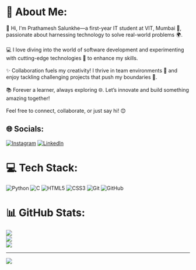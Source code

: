 # 💫 About Me:
👋 Hi, I'm Prathamesh Salunkhe—a first-year IT student at VIT, Mumbai 🏫, passionate about harnessing technology to solve real-world problems 🌍.  <br><br>💻 I love diving into the world of software development and experimenting with cutting-edge technologies 🔧 to enhance my skills.  <br><br>✨ Collaboration fuels my creativity! I thrive in team environments 🤝 and enjoy tackling challenging projects that push my boundaries 🚀.  <br><br>📚 Forever a learner, always exploring 🌐. Let’s innovate and build something amazing together!  <br><br>Feel free to connect, collaborate, or just say hi! 😊


## 🌐 Socials:
[![Instagram](https://img.shields.io/badge/Instagram-%23E4405F.svg?logo=Instagram&logoColor=white)](https://instagram.com/prathamesh04._) [![LinkedIn](https://img.shields.io/badge/LinkedIn-%230077B5.svg?logo=linkedin&logoColor=white)](https://linkedin.com/in/www.linkedin.com/in/prathamesh-salunkhe-85b95932a) 

# 💻 Tech Stack:
![Python](https://img.shields.io/badge/python-3670A0?style=for-the-badge&logo=python&logoColor=ffdd54) ![C](https://img.shields.io/badge/c-%2300599C.svg?style=for-the-badge&logo=c&logoColor=white) ![HTML5](https://img.shields.io/badge/html5-%23E34F26.svg?style=for-the-badge&logo=html5&logoColor=white) ![CSS3](https://img.shields.io/badge/css3-%231572B6.svg?style=for-the-badge&logo=css3&logoColor=white) ![Git](https://img.shields.io/badge/git-%23F05033.svg?style=for-the-badge&logo=git&logoColor=white) ![GitHub](https://img.shields.io/badge/github-%23121011.svg?style=for-the-badge&logo=github&logoColor=white)
# 📊 GitHub Stats:
![](https://github-readme-stats.vercel.app/api?username=Pratham0406&theme=dark&hide_border=false&include_all_commits=true&count_private=true)<br/>
![](https://github-readme-streak-stats.herokuapp.com/?user=Pratham0406&theme=dark&hide_border=false)<br/>
![](https://github-readme-stats.vercel.app/api/top-langs/?username=Pratham0406&theme=dark&hide_border=false&include_all_commits=true&count_private=true&layout=compact)

---
[![](https://visitcount.itsvg.in/api?id=Pratham0406&icon=0&color=0)](https://visitcount.itsvg.in)

<!-- Proudly created with GPRM ( https://gprm.itsvg.in ) -->
